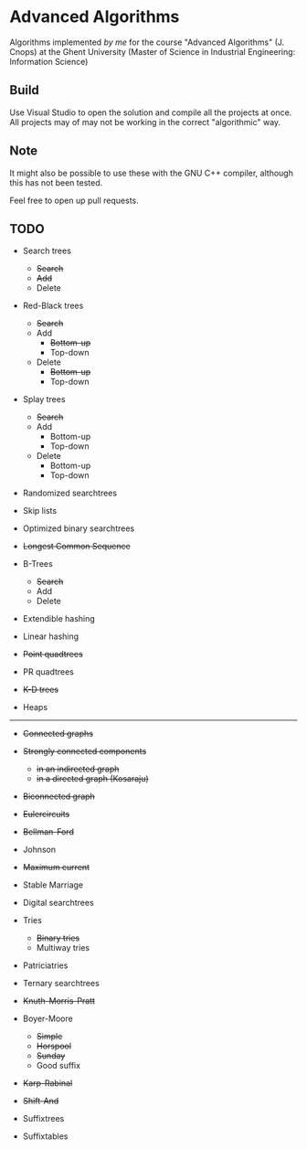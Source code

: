 # Advanced Algorithms
Algorithms implemented *by me* for the course "Advanced Algorithms" (J. Cnops) at the Ghent University (Master of Science in Industrial Engineering: Information Science)

## Build
Use Visual Studio to open the solution and compile all the projects at once. All projects may of may not be working in the correct "algorithmic" way. 

## Note
It might also be possible to use these with the GNU C++ compiler, although this has not been tested.

Feel free to open up pull requests.

## TODO
* Search trees
	* ~~Search~~	
	* ~~Add~~
	* Delete
* Red-Black trees
	* ~~Search~~	
	* Add
		* ~~Bottom-up~~
		* Top-down
	* Delete
		* ~~Bottom-up~~
		* Top-down

* Splay trees
	* ~~Search~~
	* Add
		* Bottom-up
		* Top-down
	* Delete
		* Bottom-up
		* Top-down
		
* Randomized searchtrees

* Skip lists

* Optimized binary searchtrees

* ~~Longest Common Sequence~~

* B-Trees
	* ~~Search~~
	* Add
	* Delete
	
* Extendible hashing
* Linear hashing

* ~~Point quadtrees~~
* PR quadtrees
* ~~K-D trees~~

* Heaps

----------------- 
* ~~Connected graphs~~

* ~~Strongly connected components~~
	* ~~in an indirected graph~~
	* ~~in a directed graph (Kosaraju)~~
	
* ~~Biconnected graph~~
 
* ~~Eulercircuits~~

* ~~Bellman-Ford~~

* Johnson

* ~~Maximum current~~

* Stable Marriage

* Digital searchtrees

* Tries
	* ~~Binary tries~~
	* Multiway tries

* Patriciatries

* Ternary searchtrees

* ~~Knuth-Morris-Pratt~~

* Boyer-Moore
	* ~~Simple~~
	* ~~Horspool~~
	* ~~Sunday~~
	* Good suffix

* ~~Karp-Rabinal~~

* ~~Shift-And~~

* Suffixtrees

* Suffixtables

